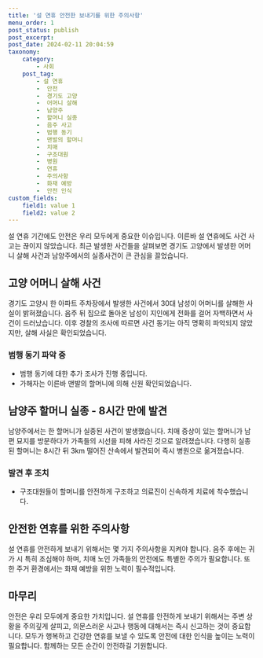 ```yaml
---
title: '설 연휴 안전한 보내기를 위한 주의사항'
menu_order: 1
post_status: publish
post_excerpt: 
post_date: 2024-02-11 20:04:59
taxonomy:
    category:
        - 사회
    post_tag:
        - 설 연휴
        -  안전
        -  경기도 고양
        -  어머니 살해
        -  남양주
        -  할머니 실종
        -  음주 사고
        -  범행 동기
        -  맨발의 할머니
        -  치매
        -  구조대원
        -  병원
        -  연휴
        -  주의사항
        -  화재 예방
        -  안전 인식
custom_fields:
    field1: value 1
    field2: value 2
---
```


설 연휴 기간에도 안전은 우리 모두에게 중요한 이슈입니다. 이른바 설 연휴에도 사건 사고는 끊이지 않았습니다. 최근 발생한 사건들을 살펴보면 경기도 고양에서 발생한 어머니 살해 사건과 남양주에서의 실종사건이 큰 관심을 끌었습니다.
## 고양 어머니 살해 사건
경기도 고양시 한 아파트 주차장에서 발생한 사건에서 30대 남성이 어머니를 살해한 사실이 밝혀졌습니다. 음주 뒤 집으로 돌아온 남성이 지인에게 전화를 걸어 자백하면서 사건이 드러났습니다. 이후 경찰의 조사에 따르면 사건 동기는 아직 명확히 파악되지 않았지만, 살해 사실은 확인되었습니다.
### 범행 동기 파악 중
- 범행 동기에 대한 추가 조사가 진행 중입니다.
- 가해자는 이른바 맨발의 할머니에 의해 신원 확인되었습니다.
## 남양주 할머니 실종 - 8시간 만에 발견
남양주에서는 한 할머니가 실종된 사건이 발생했습니다. 치매 증상이 있는 할머니가 남편 묘지를 방문하다가 가족들의 시선을 피해 사라진 것으로 알려졌습니다. 다행히 실종된 할머니는 8시간 뒤 3km 떨어진 산속에서 발견되어 즉시 병원으로 옮겨졌습니다.
### 발견 후 조치
- 구조대원들이 할머니를 안전하게 구조하고 의료진이 신속하게 치료에 착수했습니다.
## 안전한 연휴를 위한 주의사항
설 연휴를 안전하게 보내기 위해서는 몇 가지 주의사항을 지켜야 합니다. 음주 후에는 귀가 시 특히 조심해야 하며, 치매 노인 가족들의 안전에도 특별한 주의가 필요합니다. 또한 주거 환경에서는 화재 예방을 위한 노력이 필수적입니다.
## 마무리
안전은 우리 모두에게 중요한 가치입니다. 설 연휴를 안전하게 보내기 위해서는 주변 상황을 주의깊게 살피고, 의문스러운 사고나 행동에 대해서는 즉시 신고하는 것이 중요합니다. 모두가 행복하고 건강한 연휴를 보낼 수 있도록 안전에 대한 인식을 높이는 노력이 필요합니다. 함께하는 모든 순간이 안전하길 기원합니다.
